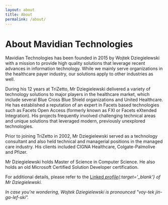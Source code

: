 ```yaml
---
layout: about
title: About
permalink: /about/
---
```


# About Mavidian Technologies

Mavidian Technologies has been founded in 2015 by Wojtek Dziegielewski with a mission to provide high quality solutions that leverage recent advances in information technology. While we mainly serve organizations in the healthcare payer industry, our solutions apply to other industries as well.

During his 12 years at TriZetto, Mr Dziegielewski delivered a variety of technology solutions to major players in the healthcare market, which include several Blue Cross Blue Shield organizations and United Healthcare. He has established a reputation of an expert in Facets based technologies such as Facets Open Access (formerly known as FXI or Facets eXtended Integration). His projects frequently involved challenging technical areas and unique solutions that leveraged modern, previously unexplored technologies.

Prior to joining TriZetto in 2002, Mr Dziegielewski served as a technology consultant and also held technical and managerial positions in the managed care industry. His clients included CIGNA Healthcare, Colgate-Palmolive and Pfizer.

Mr Dziegielewski holds Master of Science in Computer Science. He also holds an old Microsoft Certified Solution Developer certification.

For additional details, please refer to the [Linked <i class="fab fa-linkedin fa-lg"/> profile](http://www.linkedin.com/in/wojtekd){:target='_blank'} of Mr Dziegielewski.

In case you're wondering, Wojtek Dziegielewski is pronounced "*voy-tek jin-ga-lef-ski*".
